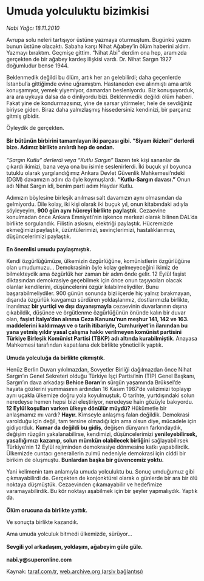 # Umuda yolculuktu bizimkisi

*Nabi Yağcı 18.11.2010*

<div class="yazi"><p>Avrupa solu neleri tartışıyor üstüne yazmaya oturmuştum. Bugünkü yazım bunun üstüne olacaktı. Sabaha karşı Nihat Ağabey’in ölüm haberini aldım. Yazmayı bıraktım. Geçmişe gittim. “Nihat Abi” derdim ona hep, aramızda gerçekten de bir ağabey kardeş ilişkisi vardı. Dr. Nihat Sargın 1927 doğumludur bense 1944. </p>
<p>Beklenmedik değildi bu ölüm, artık her an gelebilirdi; daha geçenlerde İstanbul’a gittiğimde evine uğramıştım. Hastaneden eve alınmıştı ama artık konuşamıyor, yemek yiyemiyor, damardan besleniyordu. Biz konuşuyorduk, ara ara uykuya dalsa da o dinliyordu bizi. Beklenmedik değildi ölüm haberi. Fakat yine de kondurmazsınız, yine de sarsar yitirmeler, hele de sevdiğiniz biriyse giden. Biraz daha yalnızlaşmış hissedersiniz kendinizi, bir parçanız gitmiş gibidir. </p>
<p>Öyleydik de gerçekten. <br/><br/><b>Bir bütünün birbirini tamamlayan iki parçası gibi. “Siyam ikizleri” derlerdi bize. Adımız birlikte anılırdı hep de ondan. <br/><br/></b><i>“Sargın Kutlu” derlerdi veya “Kutlu Sargın” </i>Bazen tek kişi sananlar da çıkardı ikimizi, bana veya ona bu isimle seslenirlerdi. İki buçuk yıl boyunca tutuklu olarak yargılandığımız Ankara Devlet Güvenlik Mahkemesi’ndeki (DGM) davamızın adını da öyle koymuşlardı. <b>“Kutlu-Sargın davası.”</b> Onun adı Nihat Sargın idi, benim parti adım Haydar Kutlu. </p>
<p>Adımızın böylesine birleşik anılması salt davamızın aynı olmasından da gelmiyordu. Dile kolay, iki kişi olarak iki buçuk yıl, onun kitabındaki adıyla söyleyeyim, <b>900 gün aynı hücreyi birlikte paylaştık</b>. Cezaevine konulmadan önce Ankara Emniyeti’nin işkence merkezi olarak bilinen DAL’da birlikte sorgulandık. Filistin askısını, elektriği paylaştık. Hücremizde ekmeğimizi paylaştık, üzüntülerimizi, sevinçlerimizi, hastalıklarımızı, düşüncelerimizi paylaştık. <br/><br/><b>En önemlisi umudu paylaşmıştık. </b></p>
<p>Kendi özgürlüğümüze, ülkemizin özgürlüğüne, komünistlerin özgürlüğüne olan umudumuzu... Demokrasinin öyle kolay gelmeyeceğini ikimiz de bilmekteydik ama özgürlük her zaman bir adım önde gelir. 12 Eylül faşist diktasından demokrasiye geçebilmek için önce onun taşıyıcıları olacak olanlar kendilerini, düşüncelerini özgür kılabilmeliydiler. Bunu başarabilmeliydiler. 900 günün sonunda bizi içerde hiç yalnız bırakmayan, dışarıda özgürlük kavgamızı sürdüren yoldaşlarımız, dostlarımızla birlikte, inanılmaz <b>bir yurtiçi ve dışı dayanışmayla</b> cezaevinin duvarlarının dışına çıkabildik, düşünce ve örgütlenme özgürlüğünün önünde kalın bir duvar olan, <b>faşist İtalya’dan alınma Ceza Kanunu’nun meşhur 141, 142 ve 163. maddelerini kaldırmayı ve o tarih itibariyle, Cumhuriyet’in ilanından bu yana yetmiş yıldır yasal çalışma hakkı verilmeyen komünist partisini Türkiye Birleşik Komünist Partisi (TBKP) adı altında kurabilmiştik</b>. Anayasa Mahkemesi tarafından kapatılana dek birlikte yöneticilik yaptık. <br/><br/><b>Umuda yolculuğa da birlikte çıkmıştık.</b></p>
<p>Henüz Berlin Duvarı yıkılmazdan, Sovyetler Birliği dağılmazdan önce Nihat Sargın’ın Genel Sekreteri olduğu Türkiye İşçi Partisi’nin (TİP) Genel Başkanı, Sargın’ın dava arkadaşı <b>Behice Boran</b>’ın sürgün yaşamında Brüksel’de hayata gözlerini yummasının ardından 16 Kasım 1987’de valizimizi toplayıp aynı uçakla ülkemize doğru yola koyulmuştuk. O tarihte, yurtdışındaki solun neredeyse hemen hepsi bizi eleştiriyor, neredeyse hain gözüyle bakıyordu. <b>12 Eylül koşulları varken ülkeye dönülür müydü? </b>Hükümetle bir anlaşmamız mı vardı? <b>Hayır.</b> Kimseyle anlaşmış falan değildik. Demokrasi varolduğu için değil, tam tersine olmadığı için ama olsun diye, mücadele için gidiyorduk. <b>Kumar da değildi bu gidiş</b>, değişen dünyanın farkındaydık, değişim rüzgârı yakalanabilirse, kendimizi, düşüncelerimizi <b>yenileyebilirsek, yasallığımızı kazanıp, solun mümkün olabilecek birliğini</b> sağlayabilirsek<b> </b>Türkiye’nin 12 Eylül rejiminden demokrasiye dönmesine katkı yapabilirdik. Ülkemizde cuntacı generallerin zulmü nedeniyle demokrasi için ciddi bir birikim de oluşmuştu. <b>Bunlardan başka bir güvencemiz yoktu.</b> </p>
<p>Yani kelimenin tam anlamıyla umuda yolculuktu bu. Sonuç umduğumuz gibi çıkmayabilirdi de. Gerçekten de konjonktürel olarak o günlerde bir ara bir ölü noktaya düşmüştük. Cezaevinden çıkamayabilir ve hedefimize varamayabilirdik. Bu kör noktayı aşabilmek için bir şeyler yapmalıydık. Yaptık da. <br/><br/><b>Ölüm orucuna da birlikte yattık. </b></p>
<p>Ve sonuçta birlikte kazandık. </p>
<p>Ama umuda yolculuk bitmedi ülkemizde, sürüyor... <br/><br/><b>Sevgili yol arkadaşım, yoldaşım, ağabeyim güle güle.<br/><br/></b><b>nabi.y@superonline.com</b></p></div>

Kaynak: [taraf.com.tr](http://www.taraf.com.tr:80/nabi-yagci/makale-umuda-yolculuktu-bizimkisi.htm), [web.archive.org (arşiv bağlantısı)](http://web.archive.org/web/20101120140846/http://www.taraf.com.tr:80/nabi-yagci/makale-umuda-yolculuktu-bizimkisi.htm)
